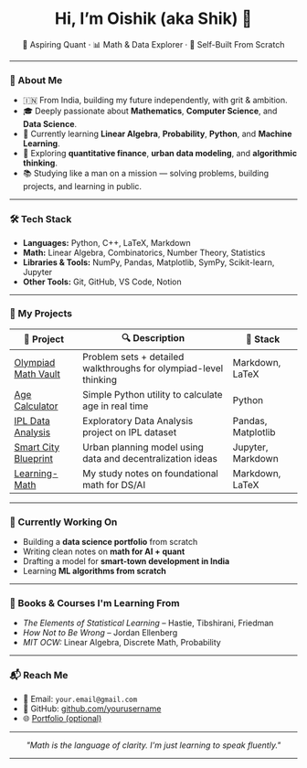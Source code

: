 <h1 align="center">Hi, I’m Oishik (aka Shik) 👋</h1>

<p align="center">
  🚀 Aspiring Quant · 📊 Math & Data Explorer · 🧠 Self-Built From Scratch
</p>

---

### 🧭 About Me

- 🇮🇳 From India, building my future independently, with grit & ambition.
- 🎓 Deeply passionate about **Mathematics**, **Computer Science**, and **Data Science**.
- 🧮 Currently learning **Linear Algebra**, **Probability**, **Python**, and **Machine Learning**.
- 🧠 Exploring **quantitative finance**, **urban data modeling**, and **algorithmic thinking**.
- 📚 Studying like a man on a mission — solving problems, building projects, and learning in public.

---

### 🛠️ Tech Stack

- **Languages:** Python, C++, LaTeX, Markdown  
- **Math:** Linear Algebra, Combinatorics, Number Theory, Statistics  
- **Libraries & Tools:** NumPy, Pandas, Matplotlib, SymPy, Scikit-learn, Jupyter  
- **Other Tools:** Git, GitHub, VS Code, Notion  

---

### 🧪 My Projects

| 📁 Project | 🔍 Description | 🧰 Stack |
|-----------|----------------|----------|
| [Olympiad Math Vault](https://github.com/yourusername/olympiad-vault) | Problem sets + detailed walkthroughs for olympiad-level thinking | Markdown, LaTeX |
| [Age Calculator](https://github.com/yourusername/age-calc) | Simple Python utility to calculate age in real time | Python |
| [IPL Data Analysis](https://github.com/yourusername/ipl-eda) | Exploratory Data Analysis project on IPL dataset | Pandas, Matplotlib |
| [Smart City Blueprint](https://github.com/yourusername/smartcity-model) | Urban planning model using data and decentralization ideas | Jupyter, Markdown |
| [Learning-Math](https://github.com/yourusername/learning-math) | My study notes on foundational math for DS/AI | Markdown, LaTeX |

---

### 🔭 Currently Working On

- Building a **data science portfolio** from scratch  
- Writing clean notes on **math for AI + quant**  
- Drafting a model for **smart-town development in India**  
- Learning **ML algorithms from scratch**

---

### 🧠 Books & Courses I'm Learning From

- *The Elements of Statistical Learning* – Hastie, Tibshirani, Friedman  
- *How Not to Be Wrong* – Jordan Ellenberg  
- *MIT OCW:* Linear Algebra, Discrete Math, Probability

---

### 📬 Reach Me

- 📧 Email: `your.email@gmail.com`  
- 🧠 GitHub: [github.com/yourusername](https://github.com/yourusername)  
- 🌐 [Portfolio (optional)](https://yourusername.github.io)  

---

<p align="center"><i>
"Math is the language of clarity. I'm just learning to speak fluently."
</i></p>

---
